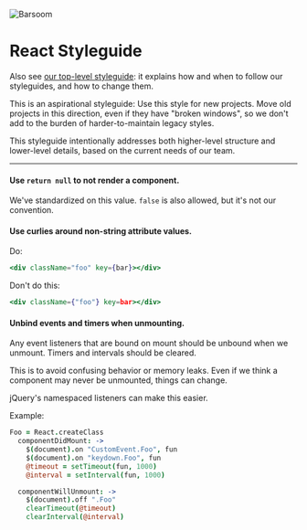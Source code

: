 ![Barsoom](http://barsoom.se/barsoom.png)

# React Styleguide

Also see [our top-level styleguide](/styleguide): it explains how and when to follow our styleguides, and how to change them.

This is an aspirational styleguide: Use this style for new projects. Move old projects in this direction, even if they have "broken windows", so we don't add to the burden of harder-to-maintain legacy styles.

This styleguide intentionally addresses both higher-level structure and lower-level details, based on the current needs of our team.

---


#### Use `return null` to not render a component.

We've standardized on this value. `false` is also allowed, but it's not our convention.


#### Use curlies around non-string attribute values.

Do:

``` jsx
<div className="foo" key={bar}></div>
```

Don't do this:

``` jsx
<div className={"foo"} key=bar></div>
```


#### Unbind events and timers when unmounting.

Any event listeners that are bound on mount should be unbound when we unmount. Timers and intervals should be cleared.

This is to avoid confusing behavior or memory leaks. Even if we think a component may never be unmounted, things can change.

jQuery's namespaced listeners can make this easier.

Example:

``` coffee
Foo = React.createClass
  componentDidMount: ->
    $(document).on "CustomEvent.Foo", fun
    $(document).on "keydown.Foo", fun
    @timeout = setTimeout(fun, 1000)
    @interval = setInterval(fun, 1000)

  componentWillUnmount: ->
    $(document).off ".Foo"
    clearTimeout(@timeout)
    clearInterval(@interval)
```
